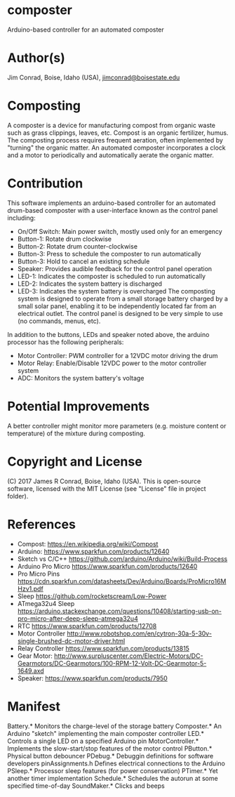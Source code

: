 # composter
Arduino-based controller for an automated composter

# Author(s)
Jim Conrad, Boise, Idaho (USA), jimconrad@boisestate.edu

# Composting
A composter is a device for manufacturing compost from organic waste such
as grass clippings, leaves, etc.  Compost is an organic fertilizer, humus.
The composting process requires frequent aeration, often implemented by
"turning" the organic matter.  An automated composter incorporates a clock
and a motor to periodically and automatically aerate the organic matter.

# Contribution
This software implements an arduino-based controller for an automated
drum-based composter with a user-interface known as the control panel
including:
* On/Off Switch:  Main power switch, mostly used only for an emergency
* Button-1:  Rotate drum clockwise
* Button-2:  Rotate drum counter-clockwise
* Button-3:  Press to schedule the composter to run automatically
* Button-3:  Hold to cancel an existing schedule
* Speaker:   Provides audible feedback for the control panel operation
* LED-1:     Indicates the composter is scheduled to run automatically
* LED-2:     Indicates the system battery is discharged
* LED-3:     Indicates the system battery is overcharged
The composting system is designed to operate from a small storage battery
charged by a small solar panel, enabling it to be independently located
far from an electrical outlet.  The control panel is designed to be very
simple to use (no commands, menus, etc).

In addition to the buttons, LEDs and speaker noted above, the arduino
processor has the following peripherals:
* Motor Controller:  PWM controller for a 12VDC motor driving the drum
* Motor Relay:  Enable/Disable 12VDC power to the motor controller system
* ADC:  Monitors the system battery's voltage

# Potential Improvements
A better controller might monitor more parameters (e.g. moisture content
or temperature) of the mixture during composting.

# Copyright and License
(C) 2017 James R Conrad, Boise, Idaho (USA).  This is open-source software,
licensed with the MIT License (see "License" file in project folder).

# References
* Compost:          https://en.wikipedia.org/wiki/Compost 
* Arduino:          https://www.sparkfun.com/products/12640 
* Sketch vs C/C++   https://github.com/arduino/Arduino/wiki/Build-Process 
* Arduino Pro Micro https://www.sparkfun.com/products/12640
* Pro Micro Pins    https://cdn.sparkfun.com/datasheets/Dev/Arduino/Boards/ProMicro16MHzv1.pdf
* Sleep             https://github.com/rocketscream/Low-Power
* ATmega32u4 Sleep  https://arduino.stackexchange.com/questions/10408/starting-usb-on-pro-micro-after-deep-sleep-atmega32u4
* RTC               https://www.sparkfun.com/products/12708
* Motor Controller  http://www.robotshop.com/en/cytron-30a-5-30v-single-brushed-dc-motor-driver.html
* Relay Controller  https://www.sparkfun.com/products/13815
* Gear Motor:       http://www.surpluscenter.com/Electric-Motors/DC-Gearmotors/DC-Gearmotors/100-RPM-12-Volt-DC-Gearmotor-5-1649.axd
* Speaker:          https://www.sparkfun.com/products/7950 

# Manifest
Battery.*           Monitors the charge-level of the storage battery
Composter.*         An Arduino "sketch" implementing the main composter controller
LED.*               Controls a single LED on a specified Arduino pin
MotorController.*   Implements the slow-start/stop features of the motor control
PButton.*           Physical button debouncer
PDebug.*            Debuggin definitions for software developers
pinAssignments.h    Defines electrical connections to the Arduino 
PSleep.*            Processor sleep features (for power conservation)
PTimer.*            Yet another timer implementation
Schedule.*          Schedules the autorun at some specified time-of-day
SoundMaker.*        Clicks and beeps



